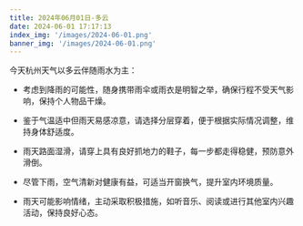 ```yaml
---
title: 2024年06月01日-多云
date: 2024-06-01 17:17:13
index_img: '/images/2024-06-01.png'
banner_img: '/images/2024-06-01.png'
---
```

今天杭州天气以多云伴随雨水为主：

- 考虑到降雨的可能性，随身携带雨伞或雨衣是明智之举，确保行程不受天气影响，保持个人物品干燥。

- 鉴于气温适中但雨天易感凉意，请选择分层穿着，便于根据实际情况调整，维持身体舒适度。

- 雨天路面湿滑，请穿上具有良好抓地力的鞋子，每一步都走得稳健，预防意外滑倒。

- 尽管下雨，空气清新对健康有益，可适当开窗换气，提升室内环境质量。

- 雨天可能影响情绪，主动采取积极措施，如听音乐、阅读或进行其他室内兴趣活动，保持良好心态。